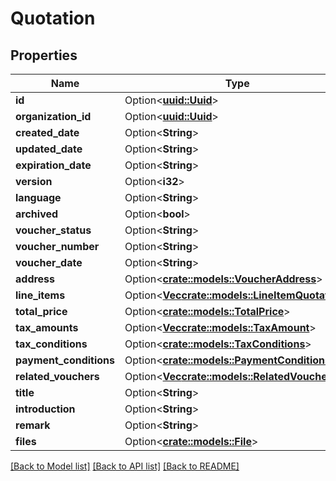 # Quotation

## Properties

Name | Type | Description | Notes
------------ | ------------- | ------------- | -------------
**id** | Option<[**uuid::Uuid**](uuid::Uuid.md)> |  | [optional]
**organization_id** | Option<[**uuid::Uuid**](uuid::Uuid.md)> |  | [optional]
**created_date** | Option<**String**> |  | [optional]
**updated_date** | Option<**String**> |  | [optional]
**expiration_date** | Option<**String**> |  | [optional]
**version** | Option<**i32**> |  | [optional]
**language** | Option<**String**> |  | [optional]
**archived** | Option<**bool**> |  | [optional]
**voucher_status** | Option<**String**> |  | [optional]
**voucher_number** | Option<**String**> |  | [optional]
**voucher_date** | Option<**String**> |  | [optional]
**address** | Option<[**crate::models::VoucherAddress**](VoucherAddress.md)> |  | [optional]
**line_items** | Option<[**Vec<crate::models::LineItemQuotation>**](LineItemQuotation.md)> |  | [optional]
**total_price** | Option<[**crate::models::TotalPrice**](TotalPrice.md)> |  | [optional]
**tax_amounts** | Option<[**Vec<crate::models::TaxAmount>**](TaxAmount.md)> |  | [optional]
**tax_conditions** | Option<[**crate::models::TaxConditions**](TaxConditions.md)> |  | [optional]
**payment_conditions** | Option<[**crate::models::PaymentConditions**](PaymentConditions.md)> |  | [optional]
**related_vouchers** | Option<[**Vec<crate::models::RelatedVoucher>**](RelatedVoucher.md)> |  | [optional]
**title** | Option<**String**> |  | [optional]
**introduction** | Option<**String**> |  | [optional]
**remark** | Option<**String**> |  | [optional]
**files** | Option<[**crate::models::File**](File.md)> |  | [optional]

[[Back to Model list]](../README.md#documentation-for-models) [[Back to API list]](../README.md#documentation-for-api-endpoints) [[Back to README]](../README.md)


